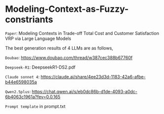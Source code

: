 # Modeling-Context-as-Fuzzy-constriants
`Paper`: Modeling Contexts in Trade-off Total Cost and Customer Satisfaction VRP via Large Language Models

The best generation results of 4 LLMs are as follows,

`Doubao`: https://www.doubao.com/thread/w387cec388b67760f

`Deepseek-R1`: DeepseekR1-DS2.pdf

`Claude sonnet 4`: https://claude.ai/share/4ee23d3d-1183-42a6-afbe-b44e6598035a

`Qwen2.5plus`: https://chat.qwen.ai/s/eb0dc86b-d1de-4093-a0dc-6b4063c1961a?fev=0.0.165


`Prompt template` in prompt.txt
